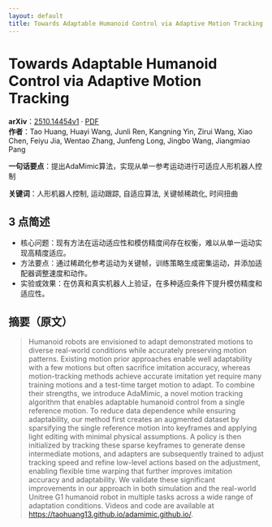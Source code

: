 ```yaml
---
layout: default
title: Towards Adaptable Humanoid Control via Adaptive Motion Tracking
---
```


# Towards Adaptable Humanoid Control via Adaptive Motion Tracking
**arXiv**：[2510.14454v1](https://arxiv.org/abs/2510.14454) · [PDF](https://arxiv.org/pdf/2510.14454.pdf)  
**作者**：Tao Huang, Huayi Wang, Junli Ren, Kangning Yin, Zirui Wang, Xiao Chen, Feiyu Jia, Wentao Zhang, Junfeng Long, Jingbo Wang, Jiangmiao Pang  

**一句话要点**：提出AdaMimic算法，实现从单一参考运动进行可适应人形机器人控制

**关键词**：人形机器人控制, 运动跟踪, 自适应算法, 关键帧稀疏化, 时间扭曲

## 3 点简述
- 核心问题：现有方法在运动适应性和模仿精度间存在权衡，难以从单一运动实现高精度适应。
- 方法要点：通过稀疏化参考运动为关键帧，训练策略生成密集运动，并添加适配器调整速度和动作。
- 实验或效果：在仿真和真实机器人上验证，在多种适应条件下提升模仿精度和适应性。

## 摘要（原文）

> Humanoid robots are envisioned to adapt demonstrated motions to diverse
> real-world conditions while accurately preserving motion patterns. Existing
> motion prior approaches enable well adaptability with a few motions but often
> sacrifice imitation accuracy, whereas motion-tracking methods achieve accurate
> imitation yet require many training motions and a test-time target motion to
> adapt. To combine their strengths, we introduce AdaMimic, a novel motion
> tracking algorithm that enables adaptable humanoid control from a single
> reference motion. To reduce data dependence while ensuring adaptability, our
> method first creates an augmented dataset by sparsifying the single reference
> motion into keyframes and applying light editing with minimal physical
> assumptions. A policy is then initialized by tracking these sparse keyframes to
> generate dense intermediate motions, and adapters are subsequently trained to
> adjust tracking speed and refine low-level actions based on the adjustment,
> enabling flexible time warping that further improves imitation accuracy and
> adaptability. We validate these significant improvements in our approach in
> both simulation and the real-world Unitree G1 humanoid robot in multiple tasks
> across a wide range of adaptation conditions. Videos and code are available at
> https://taohuang13.github.io/adamimic.github.io/.

